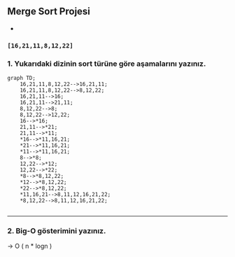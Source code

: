 ## Merge Sort Projesi
-
### `[16,21,11,8,12,22]`


### 1. Yukarıdaki dizinin sort türüne göre aşamalarını yazınız.

```mermaid
graph TD;
    16,21,11,8,12,22-->16,21,11;
    16,21,11,8,12,22-->8,12,22;
    16,21,11-->16;
    16,21,11-->21,11;
    8,12,22-->8;
    8,12,22-->12,22;
    16-->*16;
    21,11-->*21;
    21,11-->*11;
    *16-->*11,16,21;
    *21-->*11,16,21;
    *11-->*11,16,21;
    8-->*8;
    12,22-->*12;
    12,22-->*22;
    *8-->*8,12,22;
    *12-->*8,12,22;
    *22-->*8,12,22;
    *11,16,21-->8,11,12,16,21,22;
    *8,12,22-->8,11,12,16,21,22;
    
```

---

### 2. Big-O gösterimini yazınız.

  -> O ( n * logn ) 
